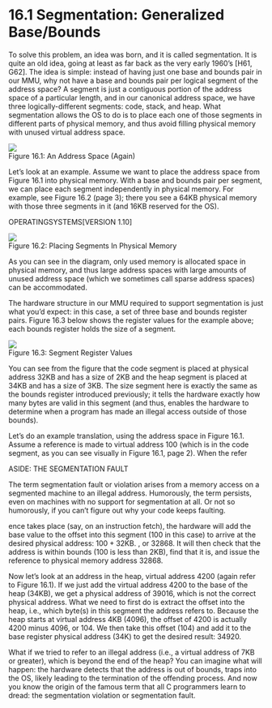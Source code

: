 # 16.1 Segmentation: Generalized Base/Bounds  

To solve this problem, an idea was born, and it is called segmentation. It is quite an old idea, going at least as far back as the very early 1960’s [H61, G62]. The idea is simple: instead of having just one base and bounds pair in our MMU, why not have a base and bounds pair per logical segment of the address space? A segment is just a contiguous portion of the address space of a particular length, and in our canonical address space, we have three logically-different segments: code, stack, and heap. What segmentation allows the OS to do is to place each one of those segments in different parts of physical memory, and thus avoid filling physical memory with unused virtual address space.  

![](images/302db242294b932317395a2f3db8c63fa8234ead010d28e08c86cd4b9055c2cf.jpg)  
Figure 16.1: An Address Space (Again)  

Let’s look at an example. Assume we want to place the address space from Figure 16.1 into physical memory. With a base and bounds pair per segment, we can place each segment independently in physical memory. For example, see Figure 16.2 (page 3); there you see a 64KB physical memory with those three segments in it (and 16KB reserved for the OS).  

OPERATINGSYSTEMS[VERSION 1.10]  

![](images/40f333f1c334e920a6ce394c2a728fc328337cf5e4160cf171605a787d51f9b1.jpg)  
Figure 16.2: Placing Segments In Physical Memory  

As you can see in the diagram, only used memory is allocated space in physical memory, and thus large address spaces with large amounts of unused address space (which we sometimes call sparse address spaces) can be accommodated.  

The hardware structure in our MMU required to support segmentation is just what you’d expect: in this case, a set of three base and bounds register pairs. Figure 16.3 below shows the register values for the example above; each bounds register holds the size of a segment.  

![](images/1e038d3d049561e64a44547235efc420419a1308afc4a50c067061193eb6e308.jpg)  
Figure 16.3: Segment Register Values  

You can see from the figure that the code segment is placed at physical address 32KB and has a size of 2KB and the heap segment is placed at 34KB and has a size of 3KB. The size segment here is exactly the same as the bounds register introduced previously; it tells the hardware exactly how many bytes are valid in this segment (and thus, enables the hardware to determine when a program has made an illegal access outside of those bounds).  

Let’s do an example translation, using the address space in Figure 16.1. Assume a reference is made to virtual address 100 (which is in the code segment, as you can see visually in Figure 16.1, page 2). When the refer  

ASIDE: THE SEGMENTATION FAULT  

The term segmentation fault or violation arises from a memory access on a segmented machine to an illegal address. Humorously, the term persists, even on machines with no support for segmentation at all. Or not so humorously, if you can’t figure out why your code keeps faulting.  

ence takes place (say, on an instruction fetch), the hardware will add the base value to the offset into this segment (100 in this case) to arrive at the desired physical address: $1 0 0 + 3 2 \mathrm { \bar { K } B } .$ , or 32868. It will then check that the address is within bounds (100 is less than 2KB), find that it is, and issue the reference to physical memory address 32868.  

Now let’s look at an address in the heap, virtual address 4200 (again refer to Figure 16.1). If we just add the virtual address 4200 to the base of the heap (34KB), we get a physical address of 39016, which is not the correct physical address. What we need to first do is extract the offset into the heap, i.e., which byte(s) in this segment the address refers to. Because the heap starts at virtual address 4KB (4096), the offset of 4200 is actually 4200 minus 4096, or 104. We then take this offset (104) and add it to the base register physical address (34K) to get the desired result: 34920.  

What if we tried to refer to an illegal address (i.e., a virtual address of 7KB or greater), which is beyond the end of the heap? You can imagine what will happen: the hardware detects that the address is out of bounds, traps into the OS, likely leading to the termination of the offending process. And now you know the origin of the famous term that all C programmers learn to dread: the segmentation violation or segmentation fault.  

